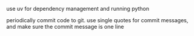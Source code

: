 use uv for dependency management and running python

periodically commit code to git. use single quotes for commit messages, and make sure the commit message is one line